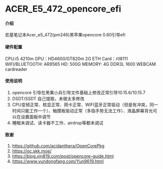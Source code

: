 # ACER_E5_472_opencore_efi

#### 介绍
宏基笔记本Acer_e5_472(pm246)黑苹果opencore 0.60引导efi

#### 硬件配置
CPU:i5 4210m
GPU：HD4600/GT820m 2G
ETH Card：rtl8111
WIFI/BLUETOOTH: AR9565
HD: 500G
MEMORY: 4G DDR3L 1600
WEBCAM
cardreader


#### 使用说明

1.  opencore 引导在黑果小兵引导文件基础上修改正常引导10.15.6/10.15.7
2.  DSDT/SSDT 自己提取，未做太多修改
3.  CPU变频正常、核显正常、网卡正常、WIFI蓝牙正常驱动（但是有冲突，同一时间只能工作一个）、触摸板驱动正常（多指手势无法工作）、液晶屏幕背光可以在设置面板中调节
4.  睡眠未调试、读卡器不工作、airdrop等都未调试

#### 致谢

1.  https://github.com/acidanthera/OpenCorePkg
2.  https://oc.skk.moe/
3.  https://blog.xjn819.com/post/opencore-guide.html
4.  https://www.yundongfang.com/Yun9619.html
